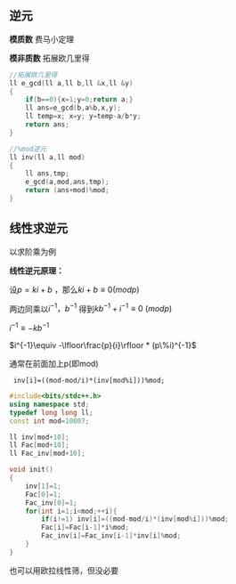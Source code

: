 ## 逆元

**模质数**	   费马小定理

**模非质数**    拓展欧几里得

```c++
//拓展欧几里得
ll e_gcd(ll a,ll b,ll &x,ll &y)
{
    if(b==0){x=1;y=0;return a;}
    ll ans=e_gcd(b,a%b,x,y);
    ll temp=x; x=y; y=temp-a/b*y;
    return ans;
}

//%mod逆元
ll inv(ll a,ll mod)
{
    ll ans,tmp;
    e_gcd(a,mod,ans,tmp);
    return (ans+mod)%mod;
}

```





## 线性求逆元

以求阶乘为例 

**线性逆元原理：**

设$p=ki+b$ ，那么$ki+b\equiv 0  (mod p)$ 

两边同乘以$i^{-1}，b^{-1}$ 得到$kb^{-1}+i^{-1}\equiv 0 \  (mod p)$  

$i^{-1}\equiv -kb^{-1}$ 

$i^{-1}\equiv -\lfloor\frac{p}{i}\rfloor * (p\%i)^{-1}$

通常在前面加上p(即mod) 

` inv[i]=((mod-mod/i)*(inv[mod%i]))%mod;`

```c++
#include<bits/stdc++.h>
using namespace std;
typedef long long ll;
const int mod=10007;

ll inv[mod+10];
ll Fac[mod+10];
ll Fac_inv[mod+10];

void init()
{
    inv[1]=1;
    Fac[0]=1;
    Fac_inv[0]=1;
    for(int i=1;i<mod;++i){
        if(i!=1) inv[i]=((mod-mod/i)*(inv[mod%i]))%mod;
        Fac[i]=Fac[i-1]*i%mod;
        Fac_inv[i]=Fac_inv[i-1]*inv[i]%mod;
    }
}
```

也可以用欧拉线性筛，但没必要